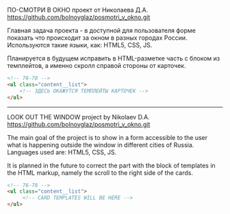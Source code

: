 ПО-СМОТРИ В ОКНО
проект от Николаева Д.А.
https://github.com/bolnoyglaz/posmotri_v_okno.git

Главная задача проекта - в доступной для пользователя форме показать что происходит за окном в разных городах России. 
Используются такие языки, как: HTML5, CSS, JS. 

Планируется в будущем исправить в HTML-разметке часть с блоком из темплейтов, а именно скролл справой стороны от карточек.

```html 
<!-- 76-78 -->
<ul class="content__list">
    <!-- ЗДЕСЬ ОКАЖУТСЯ ТЕМПЛЕЙТЫ КАРТОЧЕК -->
</ul> 
```

---------------------------------------------------------------
LOOK OUT THE WINDOW
project by Nikolaev D.A.
https://github.com/bolnoyglaz/posmotri_v_okno.git

The main goal of the project is to show in a form accessible to the user what is happening outside the window in different cities of Russia.
Languages used are: HTML5, CSS, JS.

It is planned in the future to correct the part with the block of templates in the HTML markup, namely the scroll to the right side of the cards.

```html
<!-- 76-78 -->
<ul class="content__list">
     <!-- CARD TEMPLATES WILL BE HERE -->
</ul>
```

